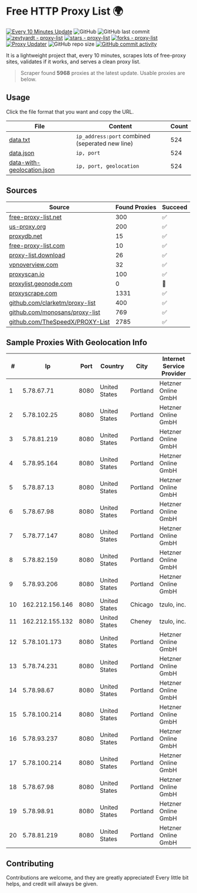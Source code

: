 
# Free HTTP Proxy List 🌍

[![Every 10 Minutes Update](https://github.com/mertguvencli/http-proxy-list/actions/workflows/main.yml/badge.svg?branch=main)](https://github.com/mertguvencli/http-proxy-list/actions/workflows/main.yml)
![GitHub](https://img.shields.io/github/license/mertguvencli/http-proxy-list)
![GitHub last commit](https://img.shields.io/github/last-commit/mertguvencli/http-proxy-list)
[![zevtyardt - proxy-list](https://img.shields.io/static/v1?label=zevtyardt&message=proxy-list&color=blue&logo=github)](https://github.com/zevtyardt/proxy-list "Go to GitHub repo")
[![stars - proxy-list](https://img.shields.io/github/stars/zevtyardt/proxy-list?style=social)](https://github.com/zevtyardt/proxy-list)
[![forks - proxy-list](https://img.shields.io/github/forks/zevtyardt/proxy-list?style=social)](https://github.com/zevtyardt/proxy-list)
[![Proxy Updater](https://github.com/zevtyardt/proxy-list/workflows/Proxy%20Updater/badge.svg)](https://github.com/zevtyardt/proxy-list/actions?query=workflow:"Proxy+Updater")
![GitHub repo size](https://img.shields.io/github/repo-size/zevtyardt/proxy-list)
[![GitHub commit activity](https://img.shields.io/github/commit-activity/m/zevtyardt/proxy-list?logo=commits)](https://github.com/zevtyardt/proxy-list/commits/main)

It is a lightweight project that, every 10 minutes, scrapes lots of free-proxy sites, validates if it works, and serves a clean proxy list.

> Scraper found **5968** proxies at the latest update. Usable proxies are below.

## Usage

Click the file format that you want and copy the URL.

|File|Content|Count|
|----|-------|-----|
|[data.txt](https://raw.githubusercontent.com/mertguvencli/http-proxy-list/main/proxy-list/data.txt)|`ip_address:port` combined (seperated new line)|524|
|[data.json](https://raw.githubusercontent.com/mertguvencli/http-proxy-list/main/proxy-list/data.json)|`ip, port`|524|
|[data-with-geolocation.json](https://raw.githubusercontent.com/mertguvencli/http-proxy-list/main/proxy-list/data-with-geolocation.json)|`ip, port, geolocation`|524|

## Sources

|Source|Found Proxies|Succeed|
|------|-------------|-------|
|[free-proxy-list.net](https://free-proxy-list.net)|300|✅|
|[us-proxy.org](https://www.us-proxy.org)|200|✅|
|[proxydb.net](http://proxydb.net)|15|✅|
|[free-proxy-list.com](https://free-proxy-list.com/?page=&port=&type%5B%5D=http&type%5B%5D=https&up_time=0&search=Search)|10|✅|
|[proxy-list.download](https://www.proxy-list.download/HTTP)|26|✅|
|[vpnoverview.com](https://vpnoverview.com/privacy/anonymous-browsing/free-proxy-servers)|32|✅|
|[proxyscan.io](https://www.proxyscan.io)|100|✅|
|[proxylist.geonode.com](https://proxylist.geonode.com/api/proxy-list?limit=300&page=1&sort_by=lastChecked&sort_type=desc&protocols=http,https)|0|🚫|
|[proxyscrape.com](https://api.proxyscrape.com/v2/?request=displayproxies&protocol=http&timeout=10000&country=all&ssl=all&anonymity=all)|1331|✅|
|[github.com/clarketm/proxy-list](https://raw.githubusercontent.com/clarketm/proxy-list/master/proxy-list-raw.txt)|400|✅|
|[github.com/monosans/proxy-list](https://raw.githubusercontent.com/monosans/proxy-list/main/proxies/http.txt)|769|✅|
|[github.com/TheSpeedX/PROXY-List](https://raw.githubusercontent.com/TheSpeedX/PROXY-List/master/http.txt)|2785|✅|


## Sample Proxies With Geolocation Info

|#|Ip|Port|Country|City|Internet Service Provider|
|-|--|----|-------|----|-------------------------|
|1|5.78.67.71|8080|United States|Portland|Hetzner Online GmbH|
|2|5.78.102.25|8080|United States|Portland|Hetzner Online GmbH|
|3|5.78.81.219|8080|United States|Portland|Hetzner Online GmbH|
|4|5.78.95.164|8080|United States|Portland|Hetzner Online GmbH|
|5|5.78.87.13|8080|United States|Portland|Hetzner Online GmbH|
|6|5.78.67.98|8080|United States|Portland|Hetzner Online GmbH|
|7|5.78.77.147|8080|United States|Portland|Hetzner Online GmbH|
|8|5.78.82.159|8080|United States|Portland|Hetzner Online GmbH|
|9|5.78.93.206|8080|United States|Portland|Hetzner Online GmbH|
|10|162.212.156.146|8080|United States|Chicago|tzulo, inc.|
|11|162.212.155.132|8080|United States|Cheney|tzulo, inc.|
|12|5.78.101.173|8080|United States|Portland|Hetzner Online GmbH|
|13|5.78.74.231|8080|United States|Portland|Hetzner Online GmbH|
|14|5.78.98.67|8080|United States|Portland|Hetzner Online GmbH|
|15|5.78.100.214|8080|United States|Portland|Hetzner Online GmbH|
|16|5.78.93.237|8080|United States|Portland|Hetzner Online GmbH|
|17|5.78.100.214|8080|United States|Portland|Hetzner Online GmbH|
|18|5.78.67.98|8080|United States|Portland|Hetzner Online GmbH|
|19|5.78.98.91|8080|United States|Portland|Hetzner Online GmbH|
|20|5.78.81.219|8080|United States|Portland|Hetzner Online GmbH|



## Contributing

Contributions are welcome, and they are greatly appreciated! Every
little bit helps, and credit will always be given.

